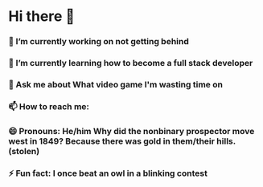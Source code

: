 # Hi there 👋


### 🔭 I’m currently working on not getting behind
### 🌱 I’m currently learning how to become a full stack developer
###  💬 Ask me about What video game I'm wasting time on
###  📫 How to reach me: 
###  😄 Pronouns: He/him Why did the nonbinary prospector move west in 1849? Because there was gold in them/their hills. (stolen)
###  ⚡ Fun fact: I once beat an owl in a blinking contest
